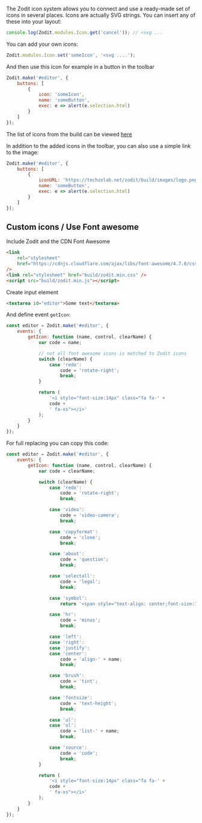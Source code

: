 The Zodit icon system allows you to connect and use a ready-made set of icons in several places.
Icons are actually SVG strings. You can insert any of these into your layout:

```js
console.log(Zodit.modules.Icon.get('cancel')); // <svg ...
```

You can add your own icons:

```js
Zodit.modules.Icon.set('someIcon', '<svg ....');
```

And then use this icon for example in a button in the toolbar

```js
Zodit.make('#editor', {
	buttons: [
		{
			icon: 'someIcon',
			name: 'someButton',
			exec: e => alert(e.selection.html)
		}
	]
});
```

The list of icons from the build can be viewed [here](https://github.com/techzolab/zodit/tree/master/src/styles/icons)

In addition to the added icons in the toolbar, you can also use a simple link to the image:

```js
Zodit.make('#editor', {
	buttons: [
		{
			iconURL: 'https://techzolab.net/zodit/build/images/logo.png',
			name: 'someButton',
			exec: e => alert(e.selection.html)
		}
	]
});
```

## Custom icons / Use Font awesome

Include Zodit and the CDN Font Awesome

```html
<link
	rel="stylesheet"
	href="https://cdnjs.cloudflare.com/ajax/libs/font-awesome/4.7.0/css/font-awesome.min.css"
/>
<link rel="stylesheet" href="build/zodit.min.css" />
<script src="build/zodit.min.js"></script>
```

Create input element

```html
<textarea id="editor">Some text</textarea>
```

And define event `getIcon`:

```js
const editor = Zodit.make('#editor', {
	events: {
		getIcon: function (name, control, clearName) {
			var code = name;

			// not all font awesome icons is matched to Zodit icons
			switch (clearName) {
				case 'redo':
					code = 'rotate-right';
					break;
			}

			return (
				'<i style="font-size:14px" class="fa fa-' +
				code +
				' fa-xs"></i>'
			);
		}
	}
});
```

For full replacing you can copy this code:

```js
const editor = Zodit.make('#editor', {
	events: {
		getIcon: function (name, control, clearName) {
			var code = clearName;

			switch (clearName) {
				case 'redo':
					code = 'rotate-right';
					break;

				case 'video':
					code = 'video-camera';
					break;

				case 'copyformat':
					code = 'clone';
					break;

				case 'about':
					code = 'question';
					break;

				case 'selectall':
					code = 'legal';
					break;

				case 'symbol':
					return '<span style="text-align: center;font-size:14px;">Ω</span>';

				case 'hr':
					code = 'minus';
					break;

				case 'left':
				case 'right':
				case 'justify':
				case 'center':
					code = 'align-' + name;
					break;

				case 'brush':
					code = 'tint';
					break;

				case 'fontsize':
					code = 'text-height';
					break;

				case 'ul':
				case 'ol':
					code = 'list-' + name;
					break;

				case 'source':
					code = 'code';
					break;
			}

			return (
				'<i style="font-size:14px" class="fa fa-' +
				code +
				' fa-xs"></i>'
			);
		}
	}
});
```
